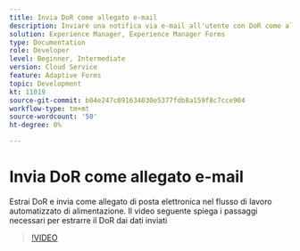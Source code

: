 ```yaml
---
title: Invia DoR come allegato e-mail
description: Inviare una notifica via e-mail all'utente con DoR come allegato e-mail
solution: Experience Manager, Experience Manager Forms
type: Documentation
role: Developer
level: Beginner, Intermediate
version: Cloud Service
feature: Adaptive Forms
topic: Development
kt: 11019
source-git-commit: b04e247c091634030e5377fdb8a159f8c7cce904
workflow-type: tm+mt
source-wordcount: '50'
ht-degree: 0%

---
```


# Invia DoR come allegato e-mail

Estrai DoR e invia come allegato di posta elettronica nel flusso di lavoro automatizzato di alimentazione.
Il video seguente spiega i passaggi necessari per estrarre il DoR dai dati inviati
>[!VIDEO](https://video.tv.adobe.com/v/346731/?quality=12&learn=on)
